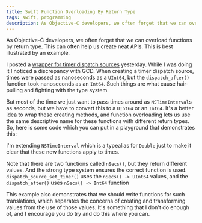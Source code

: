 ```yaml
---
title: Swift Function Overloading By Return Type
tags: swift, programming
description: As Objective-C developers, we often forget that we can overload functions by return type.
---
```


As Objective-C developers, we often forget that we can overload functions by
return type. This can often help us create neat APIs. This is best illustrated
by an example.

I posted a
[wrapper for timer dispatch sources](http://abizern.org/2015/10/10/a-swift-repeating-timer/)
yesterday. While I was doing it I noticed a discrepancy with GCD. When creating
a timer dispatch source, times were passed as nanoseconds as a `UInt64`, but the
`dispatch_after()` function took nanoseconds as an `Int64`. Such things are what
cause hair-pulling and fighting with the type system.

But most of the time we just want to pass times around as `NSTimeInterval`s as
seconds, but we have to convert this to a `UInt64` or an `Int64`. It's a better
idea to wrap these creating methods, and function overloading lets us use the
same descriptive name for these functions with different return types. So, here
is some code which you can put in a playground that demonstrates this:

<script src="https://gist.github.com/Abizern/c030bd9674b2ad881b44.js"></script>

I'm extending `NSTimeInterval` which is a typealias for `Double` just to make it
clear that these new functions apply to times.

Note that there are two functions called `nSecs()`, but they return different
values. And the strong type system ensures the correct function is used. `dispatch_source_set_timer()` uses the  `nSecs() -> UInt64` values, and
the `dispatch_after()` uses `nSecs() -> Int64` function

This example also demonstrates that we should write functions for such
translations, which separates the concerns of creating and transforming values
from the use of those values. It's something that I don't do enough of, and I
encourage you do try and do this where you can.

